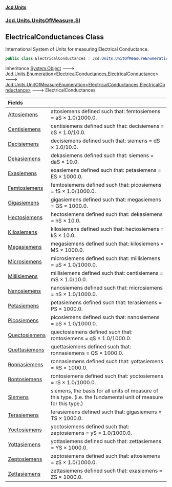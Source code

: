 #### [Jcd.Units](index 'index')
### [Jcd.Units.UnitsOfMeasure.SI](Jcd.Units.UnitsOfMeasure.SI 'Jcd.Units.UnitsOfMeasure.SI')

## ElectricalConductances Class

International System of Units for measuring Electrical Conductance.

```csharp
public class ElectricalConductances : Jcd.Units.UnitOfMeasureEnumeration<Jcd.Units.UnitsOfMeasure.SI.ElectricalConductances, Jcd.Units.UnitTypes.ElectricalConductance>
```

Inheritance [System.Object](https://docs.microsoft.com/en-us/dotnet/api/System.Object 'System.Object') &#129106; [Jcd.Units.Enumeration&lt;](Enumeration_TEnumeration,T_ 'Jcd.Units.Enumeration<TEnumeration,T>')[ElectricalConductances](ElectricalConductances 'Jcd.Units.UnitsOfMeasure.SI.ElectricalConductances')[,](Enumeration_TEnumeration,T_ 'Jcd.Units.Enumeration<TEnumeration,T>')[ElectricalConductance](ElectricalConductance 'Jcd.Units.UnitTypes.ElectricalConductance')[&gt;](Enumeration_TEnumeration,T_ 'Jcd.Units.Enumeration<TEnumeration,T>') &#129106; [Jcd.Units.UnitOfMeasureEnumeration&lt;](UnitOfMeasureEnumeration_TEnumeration,T_ 'Jcd.Units.UnitOfMeasureEnumeration<TEnumeration,T>')[ElectricalConductances](ElectricalConductances 'Jcd.Units.UnitsOfMeasure.SI.ElectricalConductances')[,](UnitOfMeasureEnumeration_TEnumeration,T_ 'Jcd.Units.UnitOfMeasureEnumeration<TEnumeration,T>')[ElectricalConductance](ElectricalConductance 'Jcd.Units.UnitTypes.ElectricalConductance')[&gt;](UnitOfMeasureEnumeration_TEnumeration,T_ 'Jcd.Units.UnitOfMeasureEnumeration<TEnumeration,T>') &#129106; ElectricalConductances

| Fields | |
| :--- | :--- |
| [Attosiemens](ElectricalConductances.Attosiemens 'Jcd.Units.UnitsOfMeasure.SI.ElectricalConductances.Attosiemens') | attosiemens defined such that: femtosiemens = aS × 1.0/1000.0. |
| [Centisiemens](ElectricalConductances.Centisiemens 'Jcd.Units.UnitsOfMeasure.SI.ElectricalConductances.Centisiemens') | centisiemens defined such that: decisiemens = cS × 1.0/10.0. |
| [Decisiemens](ElectricalConductances.Decisiemens 'Jcd.Units.UnitsOfMeasure.SI.ElectricalConductances.Decisiemens') | decisiemens defined such that: siemens = dS × 1.0/10.0. |
| [Dekasiemens](ElectricalConductances.Dekasiemens 'Jcd.Units.UnitsOfMeasure.SI.ElectricalConductances.Dekasiemens') | dekasiemens defined such that: siemens = daS × 10.0. |
| [Exasiemens](ElectricalConductances.Exasiemens 'Jcd.Units.UnitsOfMeasure.SI.ElectricalConductances.Exasiemens') | exasiemens defined such that: petasiemens = ES × 1000.0. |
| [Femtosiemens](ElectricalConductances.Femtosiemens 'Jcd.Units.UnitsOfMeasure.SI.ElectricalConductances.Femtosiemens') | femtosiemens defined such that: picosiemens = fS × 1.0/1000.0. |
| [Gigasiemens](ElectricalConductances.Gigasiemens 'Jcd.Units.UnitsOfMeasure.SI.ElectricalConductances.Gigasiemens') | gigasiemens defined such that: megasiemens = GS × 1000.0. |
| [Hectosiemens](ElectricalConductances.Hectosiemens 'Jcd.Units.UnitsOfMeasure.SI.ElectricalConductances.Hectosiemens') | hectosiemens defined such that: dekasiemens = hS × 10.0. |
| [Kilosiemens](ElectricalConductances.Kilosiemens 'Jcd.Units.UnitsOfMeasure.SI.ElectricalConductances.Kilosiemens') | kilosiemens defined such that: hectosiemens = kS × 10.0. |
| [Megasiemens](ElectricalConductances.Megasiemens 'Jcd.Units.UnitsOfMeasure.SI.ElectricalConductances.Megasiemens') | megasiemens defined such that: kilosiemens = MS × 1000.0. |
| [Microsiemens](ElectricalConductances.Microsiemens 'Jcd.Units.UnitsOfMeasure.SI.ElectricalConductances.Microsiemens') | microsiemens defined such that: millisiemens = μS × 1.0/1000.0. |
| [Millisiemens](ElectricalConductances.Millisiemens 'Jcd.Units.UnitsOfMeasure.SI.ElectricalConductances.Millisiemens') | millisiemens defined such that: centisiemens = mS × 1.0/10.0. |
| [Nanosiemens](ElectricalConductances.Nanosiemens 'Jcd.Units.UnitsOfMeasure.SI.ElectricalConductances.Nanosiemens') | nanosiemens defined such that: microsiemens = nS × 1.0/1000.0. |
| [Petasiemens](ElectricalConductances.Petasiemens 'Jcd.Units.UnitsOfMeasure.SI.ElectricalConductances.Petasiemens') | petasiemens defined such that: terasiemens = PS × 1000.0. |
| [Picosiemens](ElectricalConductances.Picosiemens 'Jcd.Units.UnitsOfMeasure.SI.ElectricalConductances.Picosiemens') | picosiemens defined such that: nanosiemens = pS × 1.0/1000.0. |
| [Quectosiemens](ElectricalConductances.Quectosiemens 'Jcd.Units.UnitsOfMeasure.SI.ElectricalConductances.Quectosiemens') | quectosiemens defined such that: rontosiemens = qS × 1.0/1000.0. |
| [Quettasiemens](ElectricalConductances.Quettasiemens 'Jcd.Units.UnitsOfMeasure.SI.ElectricalConductances.Quettasiemens') | quettasiemens defined such that: ronnasiemens = QS × 1000.0. |
| [Ronnasiemens](ElectricalConductances.Ronnasiemens 'Jcd.Units.UnitsOfMeasure.SI.ElectricalConductances.Ronnasiemens') | ronnasiemens defined such that: yottasiemens = RS × 1000.0. |
| [Rontosiemens](ElectricalConductances.Rontosiemens 'Jcd.Units.UnitsOfMeasure.SI.ElectricalConductances.Rontosiemens') | rontosiemens defined such that: yoctosiemens = rS × 1.0/1000.0. |
| [Siemens](ElectricalConductances.Siemens 'Jcd.Units.UnitsOfMeasure.SI.ElectricalConductances.Siemens') | siemens, the basis for all units of measure of this type. (i.e. the fundamental unit of measure for this type.) |
| [Terasiemens](ElectricalConductances.Terasiemens 'Jcd.Units.UnitsOfMeasure.SI.ElectricalConductances.Terasiemens') | terasiemens defined such that: gigasiemens = TS × 1000.0. |
| [Yoctosiemens](ElectricalConductances.Yoctosiemens 'Jcd.Units.UnitsOfMeasure.SI.ElectricalConductances.Yoctosiemens') | yoctosiemens defined such that: zeptosiemens = yS × 1.0/1000.0. |
| [Yottasiemens](ElectricalConductances.Yottasiemens 'Jcd.Units.UnitsOfMeasure.SI.ElectricalConductances.Yottasiemens') | yottasiemens defined such that: zettasiemens = YS × 1000.0. |
| [Zeptosiemens](ElectricalConductances.Zeptosiemens 'Jcd.Units.UnitsOfMeasure.SI.ElectricalConductances.Zeptosiemens') | zeptosiemens defined such that: attosiemens = zS × 1.0/1000.0. |
| [Zettasiemens](ElectricalConductances.Zettasiemens 'Jcd.Units.UnitsOfMeasure.SI.ElectricalConductances.Zettasiemens') | zettasiemens defined such that: exasiemens = ZS × 1000.0. |
